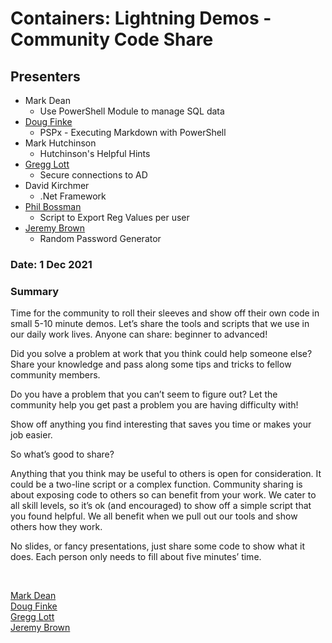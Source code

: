 # Containers: Lightning Demos - Community Code Share

## Presenters

- Mark Dean
  - Use PowerShell Module to manage SQL data
- [Doug Finke](https://twitter.com/dfinke)
  - PSPx - Executing Markdown with PowerShell
- Mark Hutchinson
  - Hutchinson's Helpful Hints
- [Gregg Lott](https://twitter.com/greggZ251)
  - Secure connections to AD
- David Kirchmer
  - .Net Framework
- [Phil Bossman](https://twitter.com/schlauge)
  - Script to Export Reg Values per user
- [Jeremy Brown](https://twitter.com/Banana_Jama)
  - Random Password Generator

### Date: 1 Dec 2021

### Summary

Time for the community to roll their sleeves and show off their own code in small 5-10 minute demos. Let’s share the tools and scripts that we use in our daily work lives. Anyone can share: beginner to advanced!

Did you solve a problem at work that you think could help someone else?
Share your knowledge and pass along some tips and tricks to fellow community members.

Do you have a problem that you can’t seem to figure out?
Let the community help you get past a problem you are having difficulty with!

Show off anything you find interesting that saves you time or makes your job easier.

So what’s good to share?

Anything that you think may be useful to others is open for consideration. It could be a two-line script or a complex function. Community sharing is about exposing code to others so can benefit from your work. We cater to all skill levels, so it’s ok (and encouraged) to show off a simple script that you found helpful. We all benefit when we pull out our tools and show others how they work.

No slides, or fancy presentations, just share some code to show what it does. Each person only needs to fill about five minutes’ time.

&nbsp;
&nbsp;

[Mark Dean](https://github.com/madean1415/Presentations/tree/master/modules/ResourceInventory)  
[Doug Finke](https://github.com/dfinke/PSPx)  
[Gregg Lott](https://github.com/glsc251/RTPSUG)  
[Jeremy Brown](https://github.com/BananaJama/PowerShell)  
